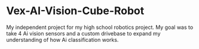 # Vex-AI-Vision-Cube-Robot
My independent project for my high school robotics project. My goal was to take 4 Ai vision sensors and a custom drivebase to expand my understanding of how Ai classification works.
